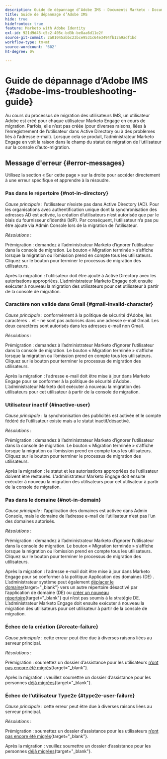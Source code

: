 ```yaml
---
description: Guide de dépannage d’Adobe IMS - Documents Marketo - Documentation du produit
title: Guide de dépannage d’Adobe IMS
hide: true
hidefromtoc: true
feature: Marketo with Adobe Identity
exl-id: 921d9d45-c5c2-405c-bd3b-be8aa6d11e2f
source-git-commit: 2a01045abbc23bce9531c64e3494fb12a9adf1bd
workflow-type: tm+mt
source-wordcount: '602'
ht-degree: 0%

---
```


# Guide de dépannage d’Adobe IMS {#adobe-ims-troubleshooting-guide}

Au cours du processus de migration des utilisateurs IMS, un utilisateur Adobe est créé pour chaque utilisateur Marketo Engage en cours de migration. Parfois, elle n’est pas créée (pour diverses raisons, liées à l’enregistrement de l’utilisateur dans Active Directory ou à des problèmes liés à l’adresse e-mail). Lorsque cela se produit, l’administrateur Marketo Engage en voit la raison dans le champ du statut de migration de l’utilisateur sur la console d’auto-migration.

## Message d&#39;erreur {#error-messages}

Utilisez la section « Sur cette page » sur la droite pour accéder directement à une erreur spécifique et apprendre à la résoudre.

### Pas dans le répertoire {#not-in-directory}

_Cause principale_ : l’utilisateur n’existe pas dans Active Directory (AD). Pour les organisations avec authentification unique dont la synchronisation des adresses AD est activée, la création d’utilisateurs n’est autorisée que par le biais du fournisseur d’identité (IdP). Par conséquent, l’utilisateur n’a pas pu être ajouté via Admin Console lors de la migration de l’utilisateur.

_Résolutions_ :

Prémigration : demandez à l’administrateur Marketo d’ignorer l’utilisateur dans la console de migration. Le bouton « Migration terminée » s’affiche lorsque la migration ou l’omission prend en compte tous les utilisateurs. Cliquez sur le bouton pour terminer le processus de migration des utilisateurs.

Après la migration : l’utilisateur doit être ajouté à Active Directory avec les autorisations appropriées. L’administrateur Marketo Engage doit ensuite exécuter à nouveau la migration des utilisateurs pour cet utilisateur à partir de la console de migration.

### Caractère non valide dans Gmail {#gmail-invalid-character}

_Cause principale_ : conformément à la politique de sécurité d’Adobe, les caractères `.` et `+` ne sont pas autorisés dans une adresse e-mail Gmail. Les deux caractères sont autorisés dans les adresses e-mail non Gmail.

_Résolutions_ :

Prémigration : demandez à l’administrateur Marketo d’ignorer l’utilisateur dans la console de migration. Le bouton « Migration terminée » s’affiche lorsque la migration ou l’omission prend en compte tous les utilisateurs. Cliquez sur le bouton pour terminer le processus de migration des utilisateurs.

Après la migration : l’adresse e-mail doit être mise à jour dans Marketo Engage pour se conformer à la politique de sécurité d’Adobe. L’administrateur Marketo doit exécuter à nouveau la migration des utilisateurs pour cet utilisateur à partir de la console de migration.

### Utilisateur inactif {#inactive-user}

_Cause principale_ : la synchronisation des publicités est activée et le compte fédéré de l’utilisateur existe mais a le statut inactif/désactivé.

_Résolutions_ :

Prémigration : demandez à l’administrateur Marketo d’ignorer l’utilisateur dans la console de migration. Le bouton « Migration terminée » s’affiche lorsque la migration ou l’omission prend en compte tous les utilisateurs. Cliquez sur le bouton pour terminer le processus de migration des utilisateurs.

Après la migration : le statut et les autorisations appropriées de l’utilisateur doivent être restaurés. L’administrateur Marketo Engage doit ensuite exécuter à nouveau la migration des utilisateurs pour cet utilisateur à partir de la console de migration.

### Pas dans le domaine {#not-in-domain}

_Cause principale_ : l’application des domaines est activée dans Admin Console, mais le domaine de l’adresse e-mail de l’utilisateur n’est pas l’un des domaines autorisés.

_Résolutions_ :

Prémigration : demandez à l’administrateur Marketo d’ignorer l’utilisateur dans la console de migration. Le bouton « Migration terminée » s’affiche lorsque la migration ou l’omission prend en compte tous les utilisateurs. Cliquez sur le bouton pour terminer le processus de migration des utilisateurs.

Après la migration : l’adresse e-mail doit être mise à jour dans Marketo Engage pour se conformer à la politique Application des domaines (DE) . L’administrateur système peut également [déplacer le domaine](https://helpx.adobe.com/enterprise/using/manage-domains-directories.html#move-domains-across-directories){target="_blank"} vers un autre répertoire désactivé par l’application de domaine (DE) ou [créer un nouveau répertoire](https://helpx.adobe.com/fr/enterprise/using/set-up-identity.html){target="_blank"} qui n’est pas soumis à la stratégie DE. L’administrateur Marketo Engage doit ensuite exécuter à nouveau la migration des utilisateurs pour cet utilisateur à partir de la console de migration.

### Échec de la création {#create-failure}

_Cause principale_ : cette erreur peut être due à diverses raisons liées au serveur principal.

_Résolutions_ :

Prémigration : soumettez un dossier d’assistance pour les utilisateurs [ n’ont pas encore été migrés](https://nation.marketo.com/t5/support/ct-p/Support){target="_blank"}.

Après la migration : veuillez soumettre un dossier d’assistance pour les personnes [déjà migrées](https://experienceleague.adobe.com/home?support-tab=home#support){target="_blank"}.

### Échec de l’utilisateur Type2e {#type2e-user-failure}

_Cause principale_ : cette erreur peut être due à diverses raisons liées au serveur principal.

_Résolutions_ :

Prémigration : soumettez un dossier d’assistance pour les utilisateurs [ n’ont pas encore été migrés](https://nation.marketo.com/t5/support/ct-p/Support){target="_blank"}.

Après la migration : veuillez soumettre un dossier d’assistance pour les personnes [déjà migrées](https://experienceleague.adobe.com/home?support-tab=home#support){target="_blank"}.
